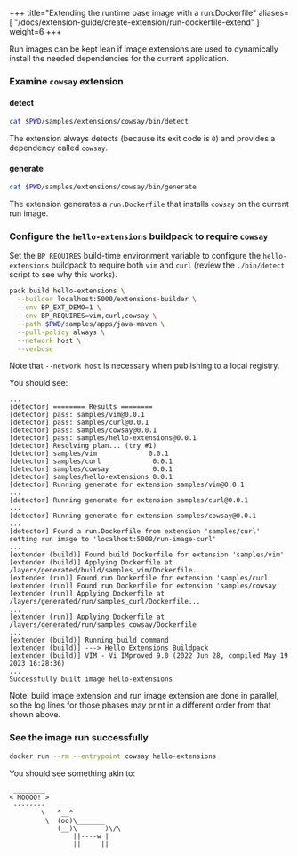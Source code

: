 
+++
title="Extending the runtime base image with a run.Dockerfile"
aliases=[
  "/docs/extension-guide/create-extension/run-dockerfile-extend"
]
weight=6
+++

<!--more-->

<!-- test:suite=dockerfiles;weight=6 -->

Run images can be kept lean if image extensions are used to dynamically install the needed dependencies
for the current application.

### Examine `cowsay` extension

#### detect

<!-- test:exec -->
```bash
cat $PWD/samples/extensions/cowsay/bin/detect
```

The extension always detects (because its exit code is `0`) and provides a dependency called `cowsay`.

#### generate

<!-- test:exec -->
```bash
cat $PWD/samples/extensions/cowsay/bin/generate
```

The extension generates a `run.Dockerfile` that installs `cowsay` on the current run image.

### Configure the `hello-extensions` buildpack to require `cowsay`

Set the `BP_REQUIRES` build-time environment variable to configure the `hello-extensions` buildpack to require both `vim` and `curl` (review the `./bin/detect` script to see why this works).

<!-- test:exec -->
```bash
pack build hello-extensions \
  --builder localhost:5000/extensions-builder \
  --env BP_EXT_DEMO=1 \
  --env BP_REQUIRES=vim,curl,cowsay \
  --path $PWD/samples/apps/java-maven \
  --pull-policy always \
  --network host \
  --verbose
```

Note that `--network host` is necessary when publishing to a local registry.

You should see:

```
...
[detector] ======== Results ========
[detector] pass: samples/vim@0.0.1
[detector] pass: samples/curl@0.0.1
[detector] pass: samples/cowsay@0.0.1
[detector] pass: samples/hello-extensions@0.0.1
[detector] Resolving plan... (try #1)
[detector] samples/vim             0.0.1
[detector] samples/curl             0.0.1
[detector] samples/cowsay           0.0.1
[detector] samples/hello-extensions 0.0.1
[detector] Running generate for extension samples/vim@0.0.1
...
[detector] Running generate for extension samples/curl@0.0.1
...
[detector] Running generate for extension samples/cowsay@0.0.1
...
[detector] Found a run.Dockerfile from extension 'samples/curl' setting run image to 'localhost:5000/run-image-curl'
...
[extender (build)] Found build Dockerfile for extension 'samples/vim'
[extender (build)] Applying Dockerfile at /layers/generated/build/samples_vim/Dockerfile...
[extender (run)] Found run Dockerfile for extension 'samples/curl'
[extender (run)] Found run Dockerfile for extension 'samples/cowsay'
[extender (run)] Applying Dockerfile at /layers/generated/run/samples_curl/Dockerfile...
...
[extender (run)] Applying Dockerfile at /layers/generated/run/samples_cowsay/Dockerfile
...
[extender (build)] Running build command
[extender (build)] ---> Hello Extensions Buildpack
[extender (build)] VIM - Vi IMproved 9.0 (2022 Jun 28, compiled May 19 2023 16:28:36)
...
Successfully built image hello-extensions
```

Note: build image extension and run image extension are done in parallel,
so the log lines for those phases may print in a different order from that shown above.

### See the image run successfully

<!-- test:exec -->
```bash
docker run --rm --entrypoint cowsay hello-extensions
```

You should see something akin to:

```
 ________
< MOOOO! >
 --------
        \   ^__^
         \  (oo)\_______
            (__)\       )\/\
                ||----w |
                ||     ||
```
